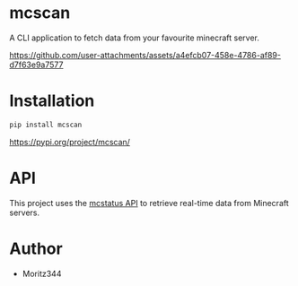 # mcscan
A CLI application to fetch data from your favourite minecraft server.



https://github.com/user-attachments/assets/a4efcb07-458e-4786-af89-d7f63e9a7577



# Installation
```bash
pip install mcscan
```

https://pypi.org/project/mcscan/

# API
This project uses the [mcstatus API](https://mcstatus.io/docs) to retrieve real-time data from Minecraft servers.

# Author
- Moritz344


